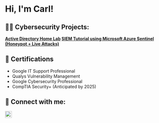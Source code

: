 <h1>Hi, I'm Carl! </h1>

<h2>👨‍💻 Cybersecurity Projects:</h2>

<b> [Active Directory Home Lab](https://github.com/CarlGoc/ActiveDirectoryLab) </b>
<b> [SIEM Tutorial using Microsoft Azure Sentinel (Honeypot + Live Attacks)](https://github.com/CarlGoc/Azure-Sentinel-SIEM-Guide-Live-Attacks) </b>

<h2>📄 Certifications</h2>

- Google IT Support Professional
- Qualys Vulnerability Management
- Google Cybersecurity Professional
- CompTIA Security+ (Anticipated by 2025)


<h2> 🤳 Connect with me:</h2>

[<img align="left" alt="CarlGenverGoc | LinkedIn" width="22px" src="https://cdn.jsdelivr.net/npm/simple-icons@v3/icons/linkedin.svg" />][linkedin]

[linkedin]: https://linkedin.com/in/carlgoc
